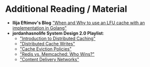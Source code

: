 # Additional Reading / Material

- **Ilija Eftimov's Blog** ["When and Why to use an LFU cache with an implementation in Golang"](https://ieftimov.com/posts/when-why-least-frequently-used-cache-implementation-golang/)
- **jordanhasnolife System Design 2.0 Playlist**:
  - ["Introduction to Distributed Caching"](https://www.youtube.com/watch?v=crPoHnhkjFE&list=PLjTveVh7FakLdTmm42TMxbN8PvVn5g4KJ&index=51)
  - ["Distributed Cache Writes"](https://www.youtube.com/watch?v=ULgXBImWVWQ&list=PLjTveVh7FakLdTmm42TMxbN8PvVn5g4KJ&index=52)
  - ["Cache Eviction Policies"](https://www.youtube.com/watch?v=4wEQ9_tkqvE&list=PLjTveVh7FakLdTmm42TMxbN8PvVn5g4KJ&index=53)
  - ["Redis vs. Memcached: Who Wins?"](https://www.youtube.com/watch?v=4wEQ9_tkqvE&list=PLjTveVh7FakLdTmm42TMxbN8PvVn5g4KJ&index=53)
  - ["Content Delivery Networks"](https://www.youtube.com/watch?v=h5YK640kwXY&list=PLjTveVh7FakLdTmm42TMxbN8PvVn5g4KJ&index=55)
